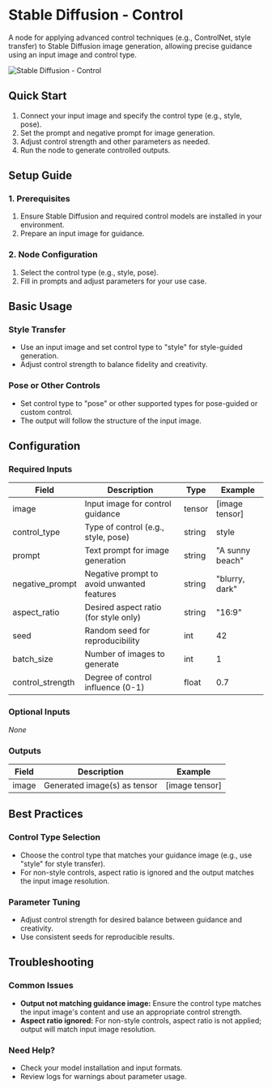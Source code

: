 # Stable Diffusion - Control

A node for applying advanced control techniques (e.g., ControlNet, style transfer) to Stable Diffusion image generation, allowing precise guidance using an input image and control type.

<img src="/images/nodes/stable-diffusion/stable-diffusion-control.png" alt="Stable Diffusion - Control" class="rounded-lg">

## Quick Start

1. Connect your input image and specify the control type (e.g., style, pose).
2. Set the prompt and negative prompt for image generation.
3. Adjust control strength and other parameters as needed.
4. Run the node to generate controlled outputs.

## Setup Guide

### 1. Prerequisites
1. Ensure Stable Diffusion and required control models are installed in your environment.
2. Prepare an input image for guidance.

### 2. Node Configuration
1. Select the control type (e.g., style, pose).
2. Fill in prompts and adjust parameters for your use case.

## Basic Usage

### Style Transfer
* Use an input image and set control type to "style" for style-guided generation.
* Adjust control strength to balance fidelity and creativity.

### Pose or Other Controls
* Set control type to "pose" or other supported types for pose-guided or custom control.
* The output will follow the structure of the input image.

## Configuration

### Required Inputs
| Field           | Description                                 | Type    | Example           |
|-----------------|---------------------------------------------|---------|-------------------|
| image           | Input image for control guidance            | tensor  | [image tensor]    |
| control_type    | Type of control (e.g., style, pose)         | string  | style             |
| prompt          | Text prompt for image generation            | string  | "A sunny beach"   |
| negative_prompt | Negative prompt to avoid unwanted features  | string  | "blurry, dark"    |
| aspect_ratio    | Desired aspect ratio (for style only)       | string  | "16:9"            |
| seed            | Random seed for reproducibility             | int     | 42                |
| batch_size      | Number of images to generate                | int     | 1                 |
| control_strength| Degree of control influence (0-1)           | float   | 0.7               |

### Optional Inputs
*None*

### Outputs
| Field        | Description                        | Example         |
|--------------|------------------------------------|-----------------|
| image        | Generated image(s) as tensor       | [image tensor]  |

## Best Practices

### Control Type Selection
* Choose the control type that matches your guidance image (e.g., use "style" for style transfer).
* For non-style controls, aspect ratio is ignored and the output matches the input image resolution.

### Parameter Tuning
* Adjust control strength for desired balance between guidance and creativity.
* Use consistent seeds for reproducible results.

## Troubleshooting

### Common Issues
* **Output not matching guidance image:** Ensure the control type matches the input image's content and use an appropriate control strength.
* **Aspect ratio ignored:** For non-style controls, aspect ratio is not applied; output will match input image resolution.

### Need Help?
* Check your model installation and input formats.
* Review logs for warnings about parameter usage.
